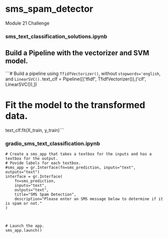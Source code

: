 # sms_spam_detector
Module 21 Challenge

### sms_text_classification_solutions.ipynb
## Build a Pipeline with the vectorizer and SVM model.
```#  Build a pipeline using `TfidfVectorizer()`, without `stopwords='english`, and `LinearSVC()`.
text_clf = Pipeline([('tfidf', TfidfVectorizer()),('clf', LinearSVC()),])

# Fit the model to the transformed data.
text_clf.fit(X_train, y_train)```

### gradio_sms_text_classification.ipynb
```Help from Gemini
# Create a sms_app that takes a textbox for the inputs and has a textbox for the output.  
# Povide labels for each textbox. 
#sms_app = gr.Interface(fn=sms_prediction, inputs="text", outputs="text")
interface = gr.Interface(
    fn=sms_prediction,
    inputs="text",
    outputs="text",
    title="SMS Spam Detection",
    description="Please enter an SMS message below to determine if it is spam or not."
)


    
# Launch the app.
sms_app.launch()
```
